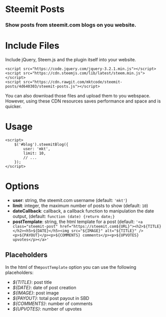 # Steemit Posts

### Show posts from steemit.com blogs on you website.

# Include Files

Include jQuery, Steem.js and the plugin itself into your website.

    <script src="https://code.jquery.com/jquery-3.2.1.min.js"></script>
    <script src="https://cdn.steemjs.com/lib/latest/steem.min.js"></script>
    <script src="https://cdn.rawgit.com/mktcode/steemit-posts/4d640303/steemit-posts.js"></script>

You can also download those files and upload them to you webspace. However, using these CDN resources saves performance and space and is quicker.

# Usage

    <script>
        $('#blog').steemitBlog({
            user: 'mkt',
            limit: 10,
            // ...
        });
    </script>
    
# Options

- **user**: string, the steemit.com username (default: `'mkt'`)
- **limit**: integer, the maximum number of posts to show (default: `10`)
- **dateCallback**: callback, a callback function to manipulation the date output, (default: `function (date) {return date;}`
- **postTemplate**: string, the html template for a post (default: `'<a class="steemit-post" href="https://steemit.com${URL}"><h2>${TITLE}</h2><h5>${DATE}</h5><img src="${IMAGE}" alt="${TITLE}" /><p>${PAYOUT}</p><p>${COMMENTS} comments</p><p>${UPVOTES} upvotes</p></a>'`

## Placeholders

In the html of the`postTemplate` option you can use the following placeholders:

- *${TITLE}*: post title
- *${DATE}*: date of post creation
- *${IMAGE}*: post image
- *${PAYOUT}*: total post payout in SBD
- *${COMMENTS}*: number of comments
- *${UPVOTES}*: number of upvotes

